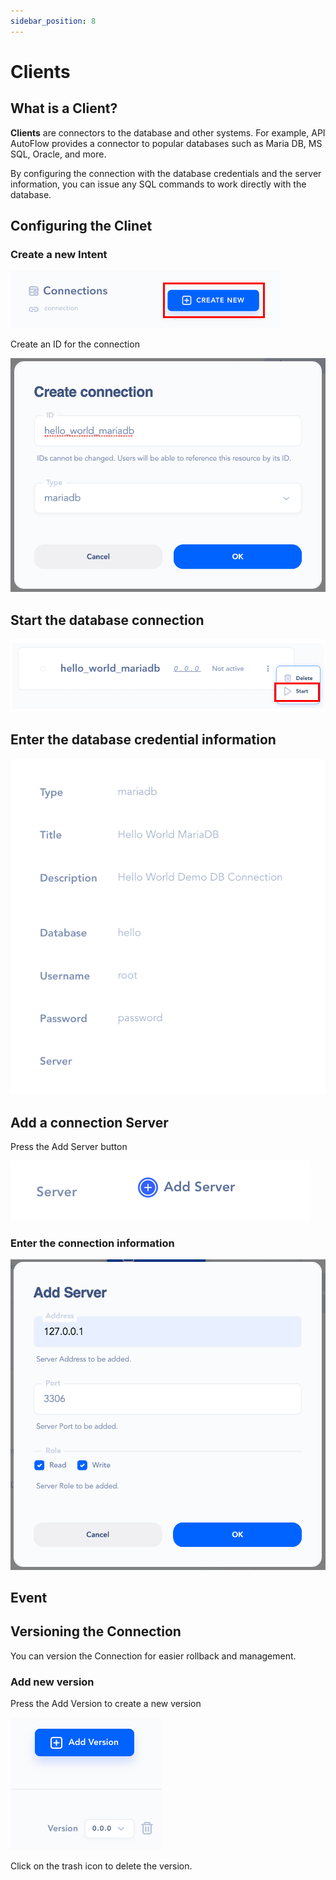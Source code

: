 ```yaml
---
sidebar_position: 8
---
```

# Clients

## What is a Client?

**Clients** are connectors to the database and other systems.  For example, API AutoFlow provides a connector to popular databases such as Maria DB, MS SQL, Oracle, and more.

By configuring the connection with the database credentials and the server information, you can issue any SQL commands to work directly with the database.

## Configuring the Clinet

### Create a new Intent

![Untitled](Untitled.png)

Create an ID for the connection

![Untitled](Untitled%201.png)

## Start the database connection

![Untitled](Untitled%202.png)

## Enter the database credential information

![Untitled](Untitled%203.png)

## Add a connection Server

Press the Add Server button

![Untitled](Untitled%204.png)

### Enter the connection information

![Untitled](Untitled%205.png)

## Event

## Versioning the Connection

You can version the Connection for easier rollback and management.

### Add new version

Press the Add Version to create a new version

![Untitled](Untitled%206.png)

Click on the trash icon to delete the version.